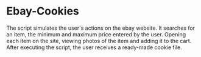 # Ebay-Cookies
The script simulates the user's actions on the ebay website.
It searches for an item, the minimum and maximum price entered by the user.
Opening each item on the site, viewing photos of the item and adding it to the cart.
After executing the script, the user receives a ready-made cookie file.
